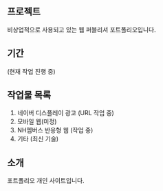 ## 프로젝트 
비상업적으로 사용되고 있는 웹 퍼블리셔 포트폴리오입니다.

## 기간
(현재 작업 진행 중)

## 작업물 목록
1. 네이버 디스플레이 광고 (URL 작업 중)
2. 모바일 웹(미정)
3. NH멤버스 반응형 웹 (작업 중)
4. 기타 (최신 기술)

## 소개
포트폴리오 개인 사이트입니다.
